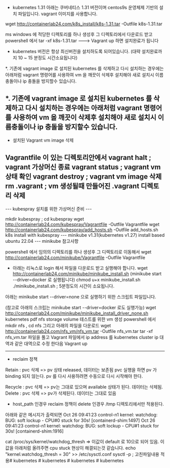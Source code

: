 * kubernetes 1.31
아래는 쿠버네티스 1.31 버전이며 centos9s 운영체제 기반의 설치 파일입니다.
vagrant 이미지를 사용합니다.

wget http://containerlab24.com/k8s_install/k8s-1.31.tar -Outfile k8s-1.31.tar

ms windows 에 적당한 디렉토리를 하나 생성후 그 디렉토리에서 다운로드 받고
powershell 에서 tar -xf k8s-1.31.tar --->  Vagrant up 하면 설치완료가 됩니다
* kubernetes 버전은 항상 최신버전을 설치하도록 되어있습니다.
(대략 설치완료까지 10 ~ 15 분정도 시간소요됩니다)

*. 기존에 vagrant image 로 설치된 kubernetes 를 삭제하고 다시 설치하는 경우에는
아래처럼 vagrant 명령어를 사용하여 vm 을 깨끗이 삭제후 설치해야 새로 설치시  이름충돌이나 
ip 충돌을 방지할수 있습니다.

*. 기존에 vagrant image 로 설치된 kubernetes 를 삭제하고 다시 설치하는 경우에는
아래처럼 vagrant 명령어를 사용하여 vm 을 깨끗이 삭제후 설치해야 새로 설치시  이름충돌이나 
ip 충돌을 방지할수 있습니다.
--------------------------------------------------------------------
* 설치된 Vagrant vm image 삭제

Vagrantfile 이 있는 디렉토리안에서
vagrant halt  ; vagrant 가상머신 종료
vagrant status ; vagrant vm 상태 확인
vagrant destroy ; vagrant vm image 삭제
rm .vagrant  ; vm 생성될때 만들어진 .vagrant 디렉토리 삭제
--------------------------------------------------------------------
--- kubespray 설치를 위한 가상머신 준비 ---

mkdir kubespray ; cd kubespray
wget http://containerlab24.com/kubespray/Vagrantfile -Outfile Vagrantfile
wget http://containerlab24.com/kubespray/add_hosts.sh -Outfile add_hosts.sh
k8s install with kubespray
--- minikube v1.31(kubernetes v1.27) install based ubuntu 22.04 ---
minikube 참고사항

powershell 에서 임의의 디렉토리를 하나 생성후 그 디렉토리로 이동해서
wget http://containerlab24.com/minikube/Vagrantfile -Outfile Vagrantfile
* 아래는 리눅스로 login 해서 파일을 다운로드 받고 실행해야 합니다.
wget http://containerlab24.com/minikube/minikube_install.sh  (minikube start --driver=docker 로 실행됩니다)
chmod u+x minikube_install.sh
./minikube_install.sh  ; 5분정도의 시간이 소요됩니다.

아래는 minikube start --driver=none 으로 실행하기 위한 스크립트 파일입니다.

(참고로 아래의 스크립는  minikube start --driver=docker 로도 실행가능)
wget http://containerlab24.com/minikube/minikube_install_driver_none.sh
 kubernetes pdf
nfs storage volume 테스트를 위한 vm 생성
powershell 에서 mkdir nfs , cd nfs  그리고 아래의 파일을 다운로드
wget http://containerlab24.com/nfs_vm/nfs_vm.tar -Outfile nfs_vm.tar
tar -xf nfs_vm.tar  파일을 풀고 Vagrant 파일에서 ip address 를 kubernetes cluster ip 대역과
같은 대역으로 수정 한다음 Vagrant up

--------------------

- reclaim 정책

Retain : pvc 삭제 => pv 상태 released, 데이터는 보존됨
         pvc 실행을 하면 pv 가 binding 되지 않는다.
         pv 를 다시 사용하려면 수동으로 다시 시작해야 한다.

Recycle : pvc 삭제 => pv는 그대로 있으며 available 상태가 된다.
                      데이터는 삭제됨.
Delete : pvc 삭제 => pv가 삭제된다. 데이터는 그대로 있음

* host_path 인경우 reclaim 정책이 delete 인경우 /tmp 디렉토리에서만
적용된다.

아래와 같은 메시지가 출력되면
Oct 26 09:41:23 control-n1 kernel: watchdog: BUG: soft lockup - CPU#0 stuck for 30s! [containerd-shim:1497]
Oct 26 09:41:23 control-n1 kernel: watchdog: BUG: soft lockup - CPU#1 stuck for 30s! [containerd-shim:1916]

cat /proc/sys/kernel/watchdog_thresh => 이값이 default 로 10으로 되어 있음.
이 값을 아래처럼 올려주면 cpu stuck 현상이 해결되는것 같습니다.
echo "kernel.watchdog_thresh = 30" >> /etc/sysctl.conf
sysctl -p  ; 고친파일내용 적용#   k u b e r n e t e s  
 #   k u b e r n e t e s  
 #   k u b e r n e t e s  
 # kubernetes
